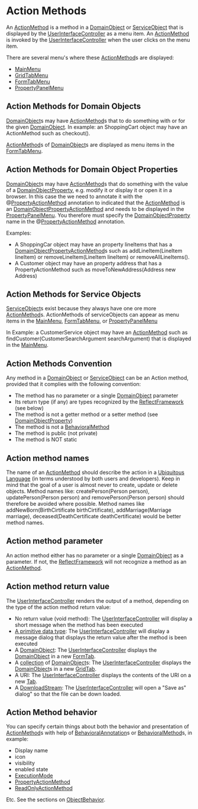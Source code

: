 <div id="content">
 <h1 id="ActionMethods">Action Methods</h1> 
 <p> <a id="ReferenceName_reflect-framework_reflect_reflect-core_src_main_java_nth_reflect_fw_layer5provider_reflection_info_actionmethod_actionmethod.java"></a> </p>
 <p> An <a href="07-Action-Methods#ActionMethods">ActionMethod</a> is a method in a <a href="02-The-Domain-Layer#TheDomainLayer_DomainObjects">DomainObject</a> or <a href="ReferenceName_reflect-framework_reflect_reflect-core_src_main_java_nth_reflect_fw_layer2service_serviceobject.java">ServiceObject</a> that is displayed by the <a href="06-The-UserInterface-Layer#TheUserInterfaceLayer_UserInterfaceController">UserInterfaceController</a> as a menu item. An <a href="07-Action-Methods#ActionMethods">ActionMethod</a> is invoked by the <a href="06-The-UserInterface-Layer#TheUserInterfaceLayer_UserInterfaceController">UserInterfaceController</a> when the user clicks on the menu item. </p> 
 <p> There are several menu's where these <a href="07-Action-Methods#ActionMethods">ActionMethod</a>s are displayed: </p> 
 <ul> 
  <li><a href="ReferenceName_reflect-core old_reflect_reflect-for-vaadin14_src_main_java_nth_reflect_ui_vaadin_mainwindow_menu_mainmenu.java">MainMenu</a></li> 
  <li><a href="06-The-UserInterface-Layer#TheUserInterfaceLayer_GridTab_GridTabMenu">GridTabMenu</a></li> 
  <li><a href="ReferenceName_reflect-core old_reflect_reflect-graphical-user-interface_src_main_java_nth_reflect_fw_gui_component_tab_form_formtabmenu.java">FormTabMenu</a></li> 
  <li><a href="ReferenceName_reflect-core old_reflect_reflect-graphical-user-interface_src_main_java_nth_reflect_fw_gui_component_tab_form_propertypanel_menu_propertypanelmenu.java">PropertyPanelMenu</a></li> 
 </ul> 
 <h2 id="ActionMethods_ActionMethodsForDomainObjects">Action Methods for Domain Objects</h2> 
 <p> <a id="ReferenceName_reflect-framework_reflect_reflect-core_src_main_java_nth_reflect_fw_layer3domain_domainobjectactionmethod.java"></a> </p> 
 <p> <a href="02-The-Domain-Layer#TheDomainLayer_DomainObjects">DomainObject</a>s may have <a href="07-Action-Methods#ActionMethods">ActionMethod</a>s that to do something with or for the given <a href="02-The-Domain-Layer#TheDomainLayer_DomainObjects">DomainObject</a>. In example: an ShoppingCart object may have an ActionMethod such as checkout(). </p> 
 <p> <a href="07-Action-Methods#ActionMethods">ActionMethod</a>s of <a href="02-The-Domain-Layer#TheDomainLayer_DomainObjects">DomainObject</a>s are displayed as menu items in the <a href="ReferenceName_reflect-core old_reflect_reflect-graphical-user-interface_src_main_java_nth_reflect_fw_gui_component_tab_form_formtabmenu.java">FormTabMenu</a>. </p> 
 <p></p> 
 <h2 id="ActionMethods_ActionMethodsForDomainObjectProperties">Action Methods for Domain Object Properties</h2> 
 <p> <a id="ReferenceName_reflect-framework_reflect_reflect-core_src_main_java_nth_reflect_fw_layer3domain_domainobjectpropertyactionmethod.java"></a> </p> 
 <p> <a href="02-The-Domain-Layer#TheDomainLayer_DomainObjects">DomainObject</a>s may have <a href="07-Action-Methods#ActionMethods">ActionMethod</a>s that do something with the value of a <a href="ReferenceName_reflect-core old_reflect_reflect-core_src_main_java_nth_reflect_fw_layer3domain_domainobjectproperty.java">DomainObjectProperty</a>, e.g. modify it or display it or open it in a browser. In this case the we need to annotate it with the @<a href="08-Object-behavior#ObjectBehavior_PropertyActionMethod">PropertyActionMethod</a> annotation to indicated that the <a href="07-Action-Methods#ActionMethods">ActionMethod</a> is an <a href="07-Action-Methods#ActionMethods_ActionMethodsForDomainObjectProperties">DomainObjectPropertyActionMethod</a> and needs to be displayed in the <a href="ReferenceName_reflect-core old_reflect_reflect-graphical-user-interface_src_main_java_nth_reflect_fw_gui_component_tab_form_propertypanel_menu_propertypanelmenu.java">PropertyPanelMenu</a>. You therefore must specify the <a href="ReferenceName_reflect-core old_reflect_reflect-core_src_main_java_nth_reflect_fw_layer3domain_domainobjectproperty.java">DomainObjectProperty</a> name in the @<a href="08-Object-behavior#ObjectBehavior_PropertyActionMethod">PropertyActionMethod</a> annotation. </p> 
 <p> Examples: </p> 
 <ul> 
  <li>A ShoppingCar object may have an property lineItems that has a <a href="07-Action-Methods#ActionMethods_ActionMethodsForDomainObjectProperties">DomainObjectPropertyActionMethod</a>s such as addLineItem(LineItem lineItem) or removeLineItem(LineItem lineItem) or removeAllLineItems().</li> 
  <li>A Customer object may have an property address that has a PropertyActionMethod such as moveToNewAddress(Address new Address)</li> 
 </ul> 
 <p></p> 
 <p></p> 
 <h2 id="ActionMethods_ActionMethodsForServiceObjects">Action Methods for Service Objects</h2> 
 <p> <a id="ReferenceName_reflect-framework_reflect_reflect-core_src_main_java_nth_reflect_fw_layer2service_serviceobjectactionmethod.java"></a> </p> 
 <p> <a href="ReferenceName_reflect-framework_reflect_reflect-core_src_main_java_nth_reflect_fw_layer2service_serviceobject.java">ServiceObject</a>s exist because they always have one ore more <a href="07-Action-Methods#ActionMethods">ActionMethod</a>s. ActionMethods of serviceObjects can appear as menu items in the <a href="ReferenceName_reflect-core old_reflect_reflect-for-vaadin14_src_main_java_nth_reflect_ui_vaadin_mainwindow_menu_mainmenu.java">MainMenu</a>, <a href="ReferenceName_reflect-core old_reflect_reflect-graphical-user-interface_src_main_java_nth_reflect_fw_gui_component_tab_form_formtabmenu.java">FormTabMenu</a>, or <a href="ReferenceName_reflect-core old_reflect_reflect-graphical-user-interface_src_main_java_nth_reflect_fw_gui_component_tab_form_propertypanel_menu_propertypanelmenu.java">PropertyPanelMenu</a> </p> 
 <p> In Example: a CustomerService object may have an <a href="07-Action-Methods#ActionMethods">ActionMethod</a> such as findCustomer(CustomerSearchArgument searchArgument) that is displayed in the <a href="ReferenceName_reflect-core old_reflect_reflect-for-vaadin14_src_main_java_nth_reflect_ui_vaadin_mainwindow_menu_mainmenu.java">MainMenu</a>. </p> 
 <p></p> 
 <h2 id="ActionMethods_ActionMethodsConvention">Action Methods Convention</h2> 
 <p> Any method in a <a href="02-The-Domain-Layer#TheDomainLayer_DomainObjects">DomainObject</a> or <a href="ReferenceName_reflect-framework_reflect_reflect-core_src_main_java_nth_reflect_fw_layer2service_serviceobject.java">ServiceObject</a> can be an Action method, provided that it complies with the following convention: </p> 
 <ul> 
  <li>The method has no parameter or a single <a href="02-The-Domain-Layer#TheDomainLayer_DomainObjects">DomainObject</a> parameter</li> 
  <li>Its return type (if any) are types recognized by the <a href="01-The-Reflect-Framework#TheReflectFramework">ReflectFramework</a> (see below)</li> 
  <li>The method is not a getter method or a setter method (see <a href="ReferenceName_reflect-core old_reflect_reflect-core_src_main_java_nth_reflect_fw_layer3domain_domainobjectproperty.java">DomainObjectProperty</a>)</li> 
  <li>The method is not a <a href="07-Action-Methods#ActionMethods_ActionMethodBehavior_BehavioralMethods">BehavioralMethod</a></li> 
  <li>The method is public (not private)</li> 
  <li>The method is NOT static</li> 
 </ul> 
 <h2 id="ActionMethods_ActionMethodNames">Action method names</h2> 
 <p> The name of an <a href="07-Action-Methods#ActionMethods">ActionMethod</a> should describe the action in a <a href="http://martinfowler.com/bliki/UbiquitousLanguage.html">Ubiquitous Language</a> (in terms understood by both users and developers). Keep in mind that the goal of a user is almost never to create, update or delete objects. Method names like: createPerson(Person person), updatePerson(Person person) and removePerson(Person person) should therefore be avoided where possible. Method names like addNewBorn(BirthCirtificate birthCirtificate), addMarriage(Marriage marriage), deceased(DeathCertificate deathCertificate) would be better method names. </p> 
 <h2 id="ActionMethods_ActionMethodParameter">Action method parameter</h2> 
 <p> An action method either has no parameter or a single <a href="02-The-Domain-Layer#TheDomainLayer_DomainObjects">DomainObject</a> as a parameter. If not, the <a href="01-The-Reflect-Framework#TheReflectFramework">ReflectFramework</a> will not recognize a method as an <a href="07-Action-Methods#ActionMethods">ActionMethod</a>. </p> 
 <h2 id="ActionMethods_ActionMethodReturnValue">Action method return value</h2> 
 <p> The <a href="06-The-UserInterface-Layer#TheUserInterfaceLayer_UserInterfaceController">UserInterfaceController</a> renders the output of a method, depending on the type of the action method return value: </p> 
 <ul> 
  <li>No return value (void method): The <a href="06-The-UserInterface-Layer#TheUserInterfaceLayer_UserInterfaceController">UserInterfaceController</a> will display a short message when the method has been executed</li> 
  <li><a href="https://docs.oracle.com/javase/tutorial/java/nutsandbolts/datatypes.html">A primitive data type</a>: The <a href="06-The-UserInterface-Layer#TheUserInterfaceLayer_UserInterfaceController">UserInterfaceController</a> will display a message dialog that displays the return value after the method is been executed</li> 
  <li>A <a href="02-The-Domain-Layer#TheDomainLayer_DomainObjects">DomainObject</a>: The <a href="06-The-UserInterface-Layer#TheUserInterfaceLayer_UserInterfaceController">UserInterfaceController</a> displays the <a href="02-The-Domain-Layer#TheDomainLayer_DomainObjects">DomainObject</a> in a new <a href="ReferenceName_reflect-framework_reflect_reflect-for-javafx_src_main_java_nth_reflect_fw_javafx_control_tab_form_formtab.java">FormTab</a>.</li> 
  <li>A <a href="http://en.wikipedia.org/wiki/Java_collections_framework">collection</a> of <a href="02-The-Domain-Layer#TheDomainLayer_DomainObjects">DomainObject</a>s: The <a href="06-The-UserInterface-Layer#TheUserInterfaceLayer_UserInterfaceController">UserInterfaceController</a> displays the <a href="02-The-Domain-Layer#TheDomainLayer_DomainObjects">DomainObject</a>s in a new <a href="06-The-UserInterface-Layer#TheUserInterfaceLayer_GridTab">GridTab</a>.</li> 
  <li>A URI: The <a href="06-The-UserInterface-Layer#TheUserInterfaceLayer_UserInterfaceController">UserInterfaceController</a> displays the contents of the URI on a new <a href="ReferenceName_reflect-framework_reflect_reflect-for-javafx_src_main_java_nth_reflect_fw_javafx_control_tab_tab.java">Tab</a>.</li> 
  <li>A <a href="ReferenceName_reflect-framework_reflect_reflect-core_src_main_java_nth_reflect_fw_layer1userinterface_controller_downloadstream.java">DownloadStream</a>: The <a href="06-The-UserInterface-Layer#TheUserInterfaceLayer_UserInterfaceController">UserInterfaceController</a> will open a &quot;Save as&quot; dialog&quot; so that the file can be down loaded.</li> 
 </ul> 
 <h2 id="ActionMethods_ActionMethodBehavior">Action Method behavior</h2> 
 <p> You can specify certain things about both the behavior and presentation of <a href="07-Action-Methods#ActionMethods">ActionMethod</a>s with help of <a href="07-Action-Methods#ActionMethods_ActionMethodBehavior_BehavioralAnnotations">BehavioralAnnotation</a>s or <a href="07-Action-Methods#ActionMethods_ActionMethodBehavior_BehavioralMethods">BehavioralMethod</a>s, in example: </p> 
 <ul> 
  <li>Display name</li> 
  <li>icon</li> 
  <li>visibility</li> 
  <li>enabled state</li> 
  <li><a href="08-Object-behavior#ObjectBehavior_ExecutionMode">ExecutionMode</a></li> 
  <li><a href="08-Object-behavior#ObjectBehavior_PropertyActionMethod">PropertyActionMethod</a></li> 
  <li><a href="08-Object-behavior#ObjectBehavior_ReadOnlyActionMethod">ReadOnlyActionMethod</a></li> 
 </ul> Etc. See the sections on 
 <a href="08-Object-behavior#ObjectBehavior">ObjectBehavior</a>. 
 <p></p> 
 <p></p> 
</div>
